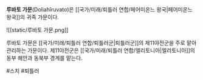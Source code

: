 **루바토 가문**(Doliahîruvato)은 [[국가/미래/퇴틀러 연합/페어미온느 왕국|페어미온느 왕국]]의 귀족 가문이다.

![[static/루바토 가문.png]]

루바토 가문은 [[국가/미래/퇴틀러 연합/퇴틀러군|퇴틀러군]]의 제11야전군을 주로 맡아 관리하는 가문이다. 제11야전군은 [[국가/미래/퇴틀러 연합/엘리토니아|엘리토니아]]의 동부 해안과 동북부 경계를 맡는다.

#스치 #퇴틀러 